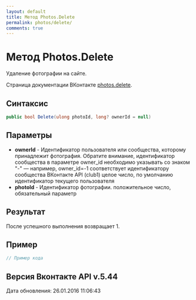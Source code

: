```yaml
---
layout: default
title: Метод Photos.Delete
permalink: photos/delete/
comments: true
---
```

# Метод Photos.Delete
Удаление фотографии на сайте.

Страница документации ВКонтакте [photos.delete](https://vk.com/dev/photos.delete).
## Синтаксис
``` csharp
public bool Delete(ulong photoId, long? ownerId = null)
```

## Параметры
+ **ownerId** - Идентификатор пользователя или сообщества, которому принадлежит фотография. Обратите внимание, идентификатор сообщества в параметре owner_id необходимо указывать со знаком "-" — например, owner_id=-1 соответствует идентификатору сообщества ВКонтакте API (club1)  целое число, по умолчанию идентификатор текущего пользователя
+ **photoId** - Идентификатор фотографии. положительное число, обязательный параметр

## Результат
После успешного выполнения возвращает 1.

## Пример
``` csharp
// Пример кода
```

## Версия Вконтакте API v.5.44
Дата обновления: 26.01.2016 11:06:43
